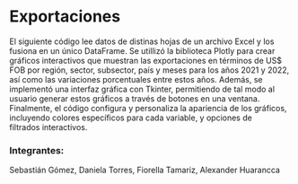 # Exportaciones
El siguiente código lee datos de distinas hojas de un archivo Excel y los fusiona en un único DataFrame. Se utillizó la biblioteca Plotly para crear gráficos interactivos que muestran las exportaciones en términos de US$ FOB por región, sector, subsector, país y meses para los años 2021 y 2022, así como las variaciones porcentuales entre estos años.  Además, se implementó una interfaz gráfica con Tkinter, permitiendo de tal modo al usuario generar estos gráficos a través de botones en una ventana. Finalmente, el código configura y personaliza la apariencia de los gráficos, incluyendo colores específicos para cada variable, y opciones de filtrados interactivos.

### Integrantes: 
Sebastián Gómez, 
Daniela Torres, 
Fiorella Tamariz, 
Alexander Huarancca
